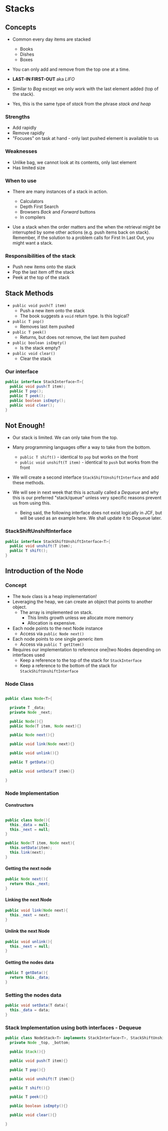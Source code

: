 # Stacks

## Concepts
* Common every day items are stacked
  * Books
  * Dishes
  * Boxes

* You can only add and remove from the top one at a time.
* **LAST-IN FIRST-OUT** aka *LIFO*
* Similar to *Bag* except we only work with the last element added (top of the stack).
* Yes, this is the same type of *stack* from the phrase *stack and heap*

### Strengths
* Add rapidly
* Remove rapidly
* "Focuses" on task at hand - only last pushed element is available to us

### Weaknesses
* Unlike bag, we cannot look at its contents, only last element
* Has limited size

### When to use
* There are many instances of a stack in action.
  * Calculators
  * Depth First Search
  * Browsers *Back* and *Forward* buttons
  * In compilers

* Use a stack when the order matters and the when the retrieval might be interrupted by some other actions (e.g. push items back on stack). Remember, if the solution to a problem calls for First In Last Out, you might want a stack.

### Responsibilities of the stack
* Push new items onto the stack
* Pop the last item off the stack
* Peek at the top of the stack

## Stack Methods
* `public void push(T item)`
  * Push a new item onto the stack
  * The book suggests a `void` return type. Is this logical?
* `public T pop()`
  * Removes last item pushed
* `public T peek()`
  * Returns, but does not remove, the last item pushed
* `public boolean isEmpty()`
  * Is the stack empty?
* `public void clear()`
  * Clear the stack

### Our interface
```java
public interface StackInterface<T>{
  public void push(T item);
  public T pop();
  public T peek();
  public boolean isEmpty();
  public void clear();
}
```

## Not Enough!
* Our stack is limited. We can only take from the top.
* Many programming languages offer a way to take from the bottom.
  * `public T shift()` - identical to `pop` but works on the front
  * `public void unshift(T item)` - identical to `push` but works from the front

* We will create a second interface `StackShiftUnshiftInterface` and add these methods.
* We will see in next week that this is actually called a *Dequeue* and why this is our preferred "stack/queue" unless very specific reasons prevent us from using this.
  * Being said, the following interface does not exist logically in JCF, but will be used as an example here. We shall update it to Dequeue later.

### StackShiftUnshiftInterface
```java
public interface StackShiftUnshiftInterface<T>{
  public void unshift(T item);
  public T shift();
}
```

## Introduction of the Node

### Concept
* The `Node` class is a heap implementation!
* Leveraging the heap, we can create an object that points to another object.       
  * The array is implemented on stack.
    * This limits growth unless we allocate more memory
    * Allocation is expensive.
* Each node points to the next Node instance
  * Access via `public Node next()`
* Each node points to one single generic item
  * Access via `public T getItem()`
* Requires our implementation to reference one|two Nodes depending on interfaces used
  * Keep a reference to the top of the stack for `StackInterface`
  * Keep a reference to the bottom of the stack for `StackShiftUnshiftInterface`

### Node Class
```java

public class Node<T>{

  private T _data;
  private Node _next;

  public Node(){}
  public Node(T item, Node next){}

  public Node next(){}

  public void link(Node next){}

  public void unlink(){}

  public T getData(){}

  public void setData(T item){}

}
```

### Node Implementation

#### Constructors
```java

public class Node(){
  this._data = null;
  this._next = null;
}

public Node(T item, Node next){
  this.setData(item);
  this.link(next);
}
```
#### Getting the next node
```java
public Node next(){
  return this._next;
}
```

#### Linking the next Node
```java
public void link(Node next){
  this._next = next;
}
```

#### Unlink the next Node
```java
public void unlink(){
  this._next = null;
}
```

#### Getting the nodes data
```java
public T getData(){
  return this._data;
}
```

### Setting the nodes data
```java
public void setData(T data){
  this._data = data;
}
```




### Stack Implementation using both interfaces - Dequeue
```java
public class NodeStack<T> implements StackInterface<T>, StackShiftUnshiftInterface<T>{
  private Node _top, _bottom;

  public Stack(){}

  public void push(T item){}

  public T pop(){}

  public void unshift(T item){}

  public T shift(){}

  public T peek(){}

  public boolean isEmpty(){}

  public void clear(){}   

}
```
